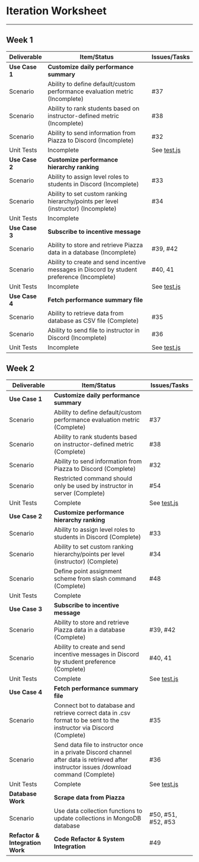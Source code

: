 # Iteration Worksheet
---

## Week 1

| Deliverable    | Item/Status   |  Issues/Tasks
| -------------- | ------------  |  ------------
| **Use Case 1** | **Customize daily performance summary**                         | &nbsp;
| Scenario       | Ability to define default/custom performance evaluation metric (Incomplete)  |  #37
| Scenario       | Ability to rank students based on instructor-defined metric (Incomplete)     |  #38
| Scenario       | Ability to send information from Piazza to Discord (Incomplete)              |  #32
| Unit Tests     | Incomplete    | See [test.js](test/test.js)
| **Use Case 2** | **Customize performance hierarchy ranking**                           | &nbsp;
| Scenario       | Ability to assign level roles to students in Discord (Incomplete)                 |  #33
| Scenario       | Ability to set custom ranking hierarchy/points per level (instructor) (Incomplete) |  #34
| Unit Tests     | Incomplete    | &nbsp;
| **Use Case 3** | **Subscribe to incentive message**                                             | &nbsp;
| Scenario       | Ability to store and retrieve Piazza data in a database (Incomplete)                       |  #39, #42
| Scenario       | Ability to create and send incentive messages in Discord by student preference (Incomplete) |  #40, 41
| Unit Tests     | Incomplete    | See [test.js](test/test.js)
| **Use Case 4** | **Fetch performance summary file**                 | &nbsp;
| Scenario       | Ability to retrieve data from database as CSV file (Complete) |  #35
| Scenario       | Ability to send file to instructor in Discord (Incomplete)     |  #36
| Unit Tests     | Incomplete    | See [test.js](test/test.js)
  
## Week 2

| Deliverable    | Item/Status   |  Issues/Tasks
| -------------- | ------------  |  ------------
| **Use Case 1** | **Customize daily performance summary**                         | &nbsp;
| Scenario       | Ability to define default/custom performance evaluation metric (Complete)  |  #37
| Scenario       | Ability to rank students based on instructor-defined metric (Complete)    |  #38
| Scenario       | Ability to send information from Piazza to Discord (Complete)              |  #32
| Scenario       | Restricted command should only be used by instructor in server (Complete)  |  #54
| Unit Tests     | Complete    | See [test.js](test/test.js)
| **Use Case 2** | **Customize performance hierarchy ranking**                           | &nbsp;
| Scenario       | Ability to assign level roles to students in Discord (Complete)                  |  #33
| Scenario       | Ability to set custom ranking hierarchy/points per level (instructor) (Complete) |  #34
| Scenario       | Define point assignment scheme from slash command (Complete)|  #48
| Unit Tests     | Complete    | &nbsp;
| **Use Case 3** | **Subscribe to incentive message**                                             | &nbsp;
| Scenario       | Ability to store and retrieve Piazza data in a database (Complete)                      |  #39, #42
| Scenario       | Ability to create and send incentive messages in Discord by student preference (Complete) |  #40, 41
| Unit Tests     | Complete    | See [test.js](test/test.js)
| **Use Case 4** | **Fetch performance summary file**                 | &nbsp;
| Scenario       | Connect bot to database and retrieve correct data in .csv format to be sent to the instructor via Discord (Complete) |  #35
| Scenario       | Send data file to instructor once in a private Discord channel after data is retrieved after instructor issues /download command (Complete)      |  #36
| Unit Tests     | Complete    | See [test.js](test/test.js)
| **Database Work** | **Scrape data from Piazza**                 | &nbsp;
| Scenario       | Use data collection functions to update collections in MongoDB database |  #50, #51, #52, #53
| **Refactor & Integration Work** | **Code Refactor & System Integration**          | #49




